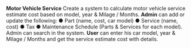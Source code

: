 **Motor Vehicle Service**
Create a system to calculate motor vehicle service estimate cost based on model, year & Milage / Months.
**Admin** can add or update the following:
● Part (name, cost, car model)
● Service (name, cost)
● Tax
● Maintenance Schedule (Parts & Services for each model).
Admin can search in the system.
**User** can enter his car model, year & Milage / Months and get the service estimate cost with
details.

